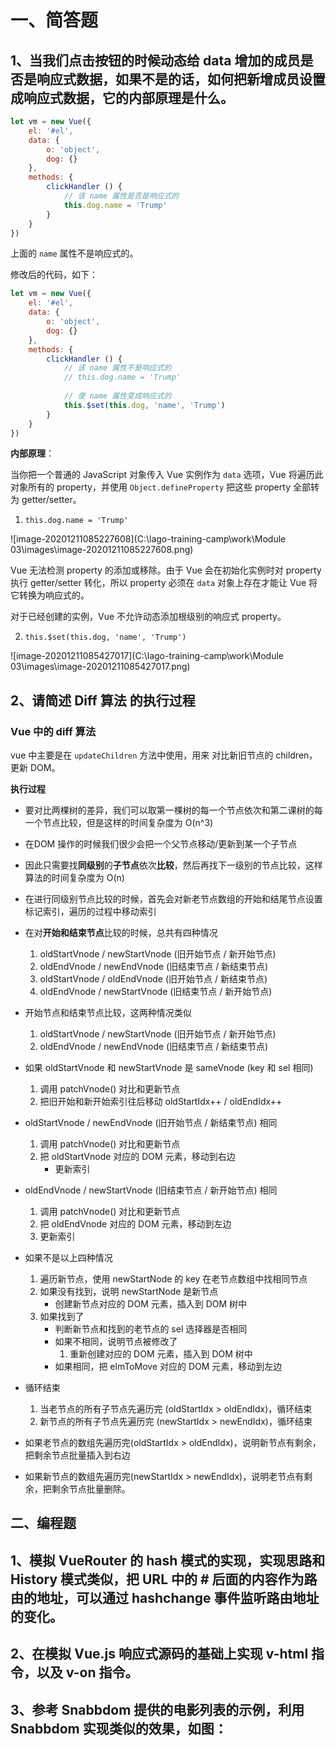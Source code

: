 # 一、简答题

## 1、当我们点击按钮的时候动态给 data 增加的成员是否是响应式数据，如果不是的话，如何把新增成员设置成响应式数据，它的内部原理是什么。

```js
let vm = new Vue({
    el: '#el',
    data: {
        o: 'object',
        dog: {}
    },
    methods: {
    	clickHandler () {
    		// 该 name 属性是否是响应式的
    		this.dog.name = 'Trump' 
		}
	}
})
```

上面的 `name` 属性不是响应式的。

修改后的代码，如下：

```js
let vm = new Vue({
    el: '#el',
    data: {
        o: 'object',
        dog: {}
    },
    methods: {
        clickHandler () {
            // 该 name 属性不是响应式的           
            // this.dog.name = 'Trump'
            
            // 使 name 属性变成响应式的
            this.$set(this.dog, 'name', 'Trump')
        }
    }
})
```

**内部原理**：

当你把一个普通的 JavaScript 对象传入 Vue 实例作为 `data` 选项，Vue 将遍历此对象所有的 property，并使用 `Object.defineProperty` 把这些 property 全部转为 getter/setter。

1. ```this.dog.name = 'Trump' ```

![image-20201211085227608](C:\lago-training-camp\work\Module 03\images\image-20201211085227608.png)

Vue 无法检测 property 的添加或移除。由于 Vue 会在初始化实例时对 property 执行 getter/setter 转化，所以 property 必须在 `data` 对象上存在才能让 Vue 将它转换为响应式的。

对于已经创建的实例，Vue 不允许动态添加根级别的响应式 property。

2. ```this.$set(this.dog, 'name', 'Trump')```

![image-20201211085427017](C:\lago-training-camp\work\Module 03\images\image-20201211085427017.png)

## 2、请简述  Diff 算法 的执行过程

### Vue 中的 diff 算法

vue 中主要是在 `updateChildren` 方法中使用，用来 对比新旧节点的 children，更新 DOM。

**执行过程**

* 要对比两棵树的差异，我们可以取第一棵树的每一个节点依次和第二课树的每一个节点比较，但是这样的时间复杂度为 O(n^3)
* 在DOM 操作的时候我们很少会把一个父节点移动/更新到某一个子节点
* 因此只需要找**同级别**的**子节点**依次**比较**，然后再找下一级别的节点比较，这样算法的时间复杂度为 O(n)
* 在进行同级别节点比较的时候，首先会对新老节点数组的开始和结尾节点设置标记索引，遍历的过程中移动索引
* 在对**开始和结束节点**比较的时候，总共有四种情况
  1. oldStartVnode / newStartVnode (旧开始节点 / 新开始节点)
  2. oldEndVnode / newEndVnode (旧结束节点 / 新结束节点)
  3. oldStartVnode / oldEndVnode (旧开始节点 / 新结束节点)
  4. oldEndVnode / newStartVnode (旧结束节点 / 新开始节点)
* 开始节点和结束节点比较，这两种情况类似
  1. oldStartVnode / newStartVnode (旧开始节点 / 新开始节点)
  2. oldEndVnode / newEndVnode (旧结束节点 / 新结束节点)
* 如果 oldStartVnode 和 newStartVnode 是 sameVnode (key 和 sel 相同)

  1. 调用 patchVnode() 对比和更新节点
  2. 把旧开始和新开始索引往后移动 oldStartIdx++ / oldEndIdx++
* oldStartVnode / newEndVnode (旧开始节点 / 新结束节点) 相同

  1. 调用 patchVnode() 对比和更新节点
  2. 把 oldStartVnode 对应的 DOM 元素，移动到右边
     * 更新索引
* oldEndVnode / newStartVnode (旧结束节点 / 新开始节点) 相同

  1. 调用 patchVnode() 对比和更新节点
  2. 把 oldEndVnode 对应的 DOM 元素，移动到左边
  3. 更新索引
* 如果不是以上四种情况

  1. 遍历新节点，使用 newStartNode 的 key 在老节点数组中找相同节点
  2. 如果没有找到，说明 newStartNode 是新节点
     * 创建新节点对应的 DOM 元素，插入到 DOM 树中
  3. 如果找到了
     * 判断新节点和找到的老节点的 sel 选择器是否相同
     * 如果不相同，说明节点被修改了
       1. 重新创建对应的 DOM 元素，插入到 DOM 树中
     * 如果相同，把 elmToMove 对应的 DOM 元素，移动到左边
* 循环结束
  1. 当老节点的所有子节点先遍历完 (oldStartIdx > oldEndIdx)，循环结束
  2. 新节点的所有子节点先遍历完 (newStartIdx > newEndIdx)，循环结束
* 如果老节点的数组先遍历完(oldStartIdx > oldEndIdx)，说明新节点有剩余，把剩余节点批量插入到右边
* 如果新节点的数组先遍历完(newStartIdx > newEndIdx)，说明老节点有剩余，把剩余节点批量删除。

## 二、编程题

## 1、模拟 VueRouter 的 hash 模式的实现，实现思路和 History 模式类似，把 URL 中的 # 后面的内容作为路由的地址，可以通过 hashchange 事件监听路由地址的变化。



## 2、在模拟 Vue.js 响应式源码的基础上实现 v-html 指令，以及 v-on 指令。



## 3、参考 Snabbdom 提供的电影列表的示例，利用Snabbdom 实现类似的效果，如图：







